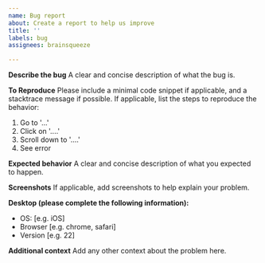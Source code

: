 ```yaml
---
name: Bug report
about: Create a report to help us improve
title: ''
labels: bug
assignees: brainsqueeze

---
```


**Describe the bug**
A clear and concise description of what the bug is.

**To Reproduce**
Please include a minimal code snippet if applicable, and a stacktrace message if possible.
If applicable, list the steps to reproduce the behavior:
1. Go to '...'
2. Click on '....'
3. Scroll down to '....'
4. See error

**Expected behavior**
A clear and concise description of what you expected to happen.

**Screenshots**
If applicable, add screenshots to help explain your problem.

**Desktop (please complete the following information):**
 - OS: [e.g. iOS]
 - Browser [e.g. chrome, safari]
 - Version [e.g. 22]

**Additional context**
Add any other context about the problem here.
